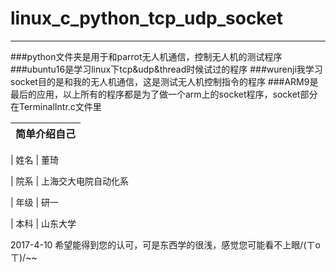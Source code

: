 # linux_c_python_tcp_udp_socket  
---

###python文件夹是用于和parrot无人机通信，控制无人机的测试程序
###ubuntu16是学习linux下tcp&udp&thread时候试过的程序
###wurenji我学习socket目的是和我的无人机通信，这是测试无人机控制指令的程序
###ARM9是最后的应用，以上所有的程序都是为了做一个arm上的socket程序，socket部分在TerminalIntr.c文件里


| 简单介绍自己   
|----------------------

| 姓名      | 董琦

| 院系      | 上海交大电院自动化系   

| 年级      | 研一 

| 本科      | 山东大学   

2017-4-10
希望能得到您的认可，可是东西学的很浅，感觉您可能看不上眼/(ㄒoㄒ)/~~
